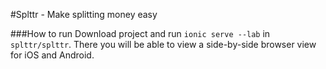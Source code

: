 #Splttr - Make splitting money easy

###How to run
Download project and run `ionic serve --lab` in `splttr/splttr`. There you will be able to view a side-by-side browser view for iOS and Android. 
